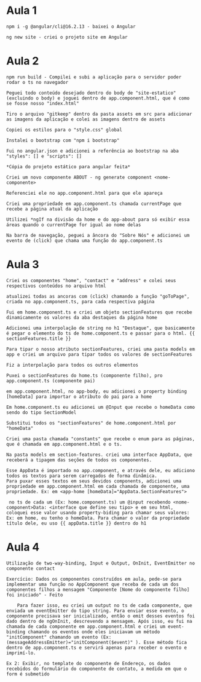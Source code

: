 # Aula 1

    npm i -g @angular/cli@16.2.13 - baixei o Angular

    ng new site - criei o projeto site em Angular

# Aula 2

    npm run build - Compilei e subi a aplicação para o servidor poder rodar o ts no navegador

    Peguei todo conteúdo desejado dentro do body de "site-estatico" (excluindo o body) e joguei dentro de app.component.html, que é como se fosse nosso "index.html"

    Tiro o arquivo "gitkeep" dentro da pasta assets em src para adicionar as imagens da aplicação e colei as imagens dentro de assets

    Copiei os estilos para o "style.css" global

    Instalei o bootstrap com "npm i bootstrap"

    Fui no angular.json e adicionei a referência ao bootstrap na aba "styles": [] e "scripts": []

    *Cópia do projeto estático para angular feita*

    Criei um novo componente ABOUT - ng generate component <nome-componente>

    Referenciei ele no app.component.html para que ele apareça

    Criei uma propriedade em app.component.ts chamada currentPage que recebe a página atual da aplicação

    Utilizei *ngIf na divisão da home e do app-about para só exibir essa áreas quando o currentPage for igual ao nome delas

    Na barra de navegação, peguei a âncora do "Sobre Nós" e adicionei um evento de (click) que chama uma função do app.component.ts

# Aula 3

    Criei os componentes "home", "contact" e "address" e colei seus respectivos conteúdos no arquivo html

    atualizei todas as ancoras com (click) chamando a função "goToPage", criada no app.component.ts, para cada respectiva página

    Fui em home.component.ts e criei um objeto sectionFeatures que recebe dinamicamente os valores da aba destaques da página home

    Adicionei uma interpolação de string no h1 "Destaque", que basicamente é pegar o elemento do ts de home.component.ts e passar para o html. {{ sectionFeatures.title }}

    Para tipar o nosso atributo sectionFeatures, criei uma pasta models em app e criei um arquivo para tipar todos os valores de sectionFeatures

    Fiz a interpolação para todos os outros elementos

    Puxei o sectionFeatures do home.ts (componente filho), pro app.component.ts (componente pai)

    em app.component.html, no app-body, eu adicionei o property binding [homeData] para importar o atributo do pai para a home

    Em home.component.ts eu adicionei um @Input que recebe o homeData como sendo do tipo SectionModel

    Substitui todos os "sectionFeatures" de home.component.html por "homeData"

    Criei uma pasta chamada "constants" que recebe o enum para as páginas, que é chamada em app.component.html e o ts.

    Na pasta models em section-features. criei uma interface AppData, que receberá a tipagem das seções de todos os componentes.

    Esse AppData é importado no app.component, e através dele, eu adiciono todos os textos para serem carregados de forma dinâmica.
    Para puxar esses textos em seus devidos components, adicionei uma propriedade em app.component.html em cada chamada de componente, uma propriedade. Ex: em <app-home [homeData]="AppData.SectionFeatures">
    
     no ts de cada um (Ex: home.component.ts) um @input recebendo <nome-component>Data: <interface que define seu tipo> e em seu html, coloquei esse valor usando property-biding para chamar seus valores: Ex: em home, eu tenho o homeData. Para chamar o valor da propriedade título dele, eu uso {{ appData.title }} dentro do h1

# Aula 4

    Utilização de two-way-binding, Input e Output, OnInit, EventEmitter no componente contact

    Exercício: Dados os componentes construídos em aula, pede-se para implementar uma função no AppComponent que receba de cada um dos componentes filhos a mensagem "Componente [Nome do componente filho] foi iniciado" - Feito

        Para fazer isso, eu criei um output no ts de cada componente, que enviada um eventEmitter do tipo string. Para enviar esse evento, o componente precisava ser inicializado, então o emit desses eventos foi dado dentro de ngOnInit, descrevendo a mensagem. Após isso, eu fui na chamada de cada componente em app.component.html e criei um event-binding chamando os eventos onde eles iniciavam um método "initComponent" chamando um evento (Ex: (messageAddressEmitter)="initComponent($event)" ). Esse método fica dentro de app.component.ts e servirá apenas para receber o evento e imprimí-lo. 

    Ex 2: Exibir, no template do componente de Endereço, os dados recebidos do formulário do componente de contato, a medida em que o form é submetido